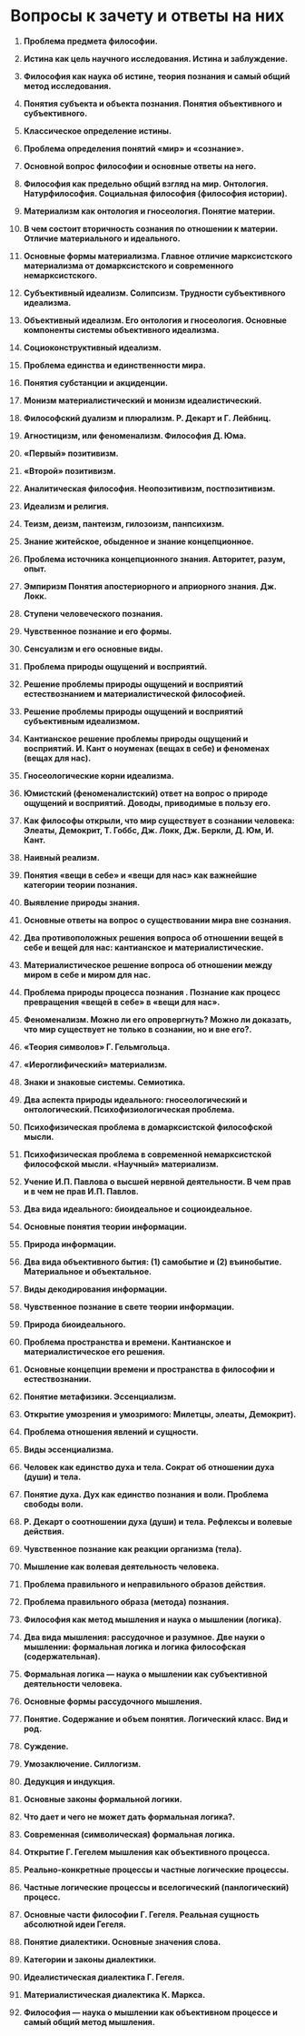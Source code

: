 # Вопросы к зачету и ответы на них

1. __Проблема предмета философии.__


2. __Истина как цель научного исследования. Истина и заблуждение.__


3. __Философия как наука об истине, теория познания и самый общий метод исследования.__


4. __Понятия субъекта и объекта познания. Понятия объективного и субъективного.__


5. __Классическое определение истины.__


6. __Проблема определения понятий «мир» и «сознание».__


7. __Основной вопрос философии и основные ответы на него.__


8. __Философия как предельно общий взгляд на мир. Онтология. Натурфилософия. Социальная философия (философия истории).__


9. __Материализм как онтология и гносеология. Понятие материи.__


10. __В чем состоит вторичность сознания по отношении к материи. Отличие материального и идеального.__


11. __Основные формы материализма. Главное отличие марксистcкого материализма от домарксистского и современного немарксистского.__


12. __Субъективный идеализм. Солипсизм. Трудности субъективного идеализма.__


13. __Объективный идеализм. Его онтология и гносеология. Основные компоненты системы объективного идеализма.__


14. __Социоконструктивный идеализм.__


15. __Проблема единства и единственности мира.__


16. __Понятия субстанции и акциденции.__


17. __Монизм материалистический и монизм идеалистический.__


18. __Философский дуализм и плюрализм. Р. Декарт и Г. Лейбниц.__


19. __Агностицизм, или феноменализм. Философия Д. Юма.__


20. __«Первый» позитивизм.__


21. __«Второй» позитивизм.__


22. __Аналитическая философия. Неопозитивизм, постпозитивизм.__


23. __Идеализм и религия.__


24. __Теизм, деизм, пантеизм, гилозоизм, панпсихизм.__


25. __Знание житейское, обыденное и знание концепционное.__


26. __Проблема источника концепционного знания. Авторитет, разум, опыт.__


27. __Эмпиризм Понятия апостериорного и априорного знания. Дж. Локк.__


28. __Ступени человеческого познания.__


29. __Чувственное познание и его формы.__


30. __Сенсуализм и его основные виды.__


31. __Проблема природы ощущений и восприятий.__


32. __Решение проблемы природы ощущений и восприятий естествознанием и материалистической философией.__


33. __Решение проблемы природы ощущений и восприятий субъективным идеализмом.__


34. __Кантианское решение проблемы природы ощущений и восприятий. И. Кант о ноуменах (вещах в себе) и феноменах (вещах для нас).__


35. __Гносеологические корни идеализма.__


36. __Юмистский (феноменалистский) ответ на вопрос о природе ощущений и восприятий. Доводы, приводимые в пользу его.__


37. __Как философы открыли, что мир существует в сознании человека: Элеаты, Демокрит, Т. Гоббс, Дж. Локк, Дж. Беркли, Д. Юм, И. Кант.__


38. __Наивный реализм.__


39. __Понятия «вещи в себе» и «вещи для нас» как важнейшие категории теории познания.__


40. __Выявление природы знания.__


41. __Основные ответы на вопрос о существовании мира вне сознания.__


42. __Два противоположных решения вопроса об отношении вещей в себе и вещей для нас: кантианское и материалистические.__


43. __Материалистическое решение вопроса об отношении между миром в себе и миром для нас.__


44. __Проблема природы процесса познания . Познание как процесс превращения «вещей в себе» в «вещи для нас».__


45. __Феноменализм. Можно ли его опровергнуть? Можно ли доказать, что мир существует не только в сознании, но и вне его?.__


46. __«Теория символов» Г. Гельмгольца.__


47. __«Иероглифический» материализм.__


48. __Знаки и знаковые системы. Семиотика.__


49. __Два аспекта природы идеального: гносеологический и онтологический. Психофизиологическая проблема.__


50. __Психофизическая проблема в домарксистской философской мысли.__


51. __Психофизическая проблема в современной немарксистской философской мысли. «Научный» материализм.__


52. __Учение И.П. Павлова о высшей нервной деятельности. В чем прав и в чем не прав И.П. Павлов.__


53. __Два вида идеального: биоидеальное и социоидеальное.__


54. __Основные понятия теории информации.__


55. __Природа информации.__


56. __Два вида объективного бытия: (1) самобытие и (2) въинобытие. Материальное и объектальное.__


57. __Виды декодирования информации.__


58. __Чувственное познание в свете теории информации.__


59. __Природа биоидеального.__


60. __Проблема пространства и времени. Кантианское и материалистическое его решения.__


61. __Основные концепции времени и пространства в философии и естествознании.__


62. __Понятие метафизики. Эссенциализм.__


63. __Открытие умозрения и умозримого: Милетцы, элеаты, Демокрит).__


64. __Проблема отношения явлений и сущности.__


65. __Виды эссенциализма.__


66. __Человек как единство духа и тела. Сократ об отношении духа (души) и тела.__


67. __Понятие духа. Дух как единство познания и воли. Проблема свободы воли.__


68. __Р. Декарт о соотношении духа (души) и тела. Рефлексы и волевые действия.__


69. __Чувственное познание как реакции организма (тела).__


70. __Мышление как волевая деятельность человека.__


71. __Проблема правильного и неправильного образов действия.__


72. __Проблема правильного образа (метода) познания.__


73. __Философия как метод мышления и наука о мышлении (логика).__


74. __Два вида мышления: рассудочное и разумное. Две науки о мышлении: формальная логика и логика философская (содержательная).__


75. __Формальная логика — наука о мышлении как субъективной деятельности человека.__


76. __Основные формы рассудочного мышления.__


77. __Понятие. Содержание и объем понятия. Логический класс. Вид и род.__


78. __Суждение.__


79. __Умозаключение. Силлогизм.__


80. __Дедукция и индукция.__


81. __Основные законы формальной логики.__


82. __Что дает и чего не может дать формальная логика?.__


83. __Современная (символическая) формальная логика.__


84. __Открытие Г. Гегелем мышления как объективного процесса.__


85. __Реально-конкретные процессы и частные логические процессы.__


86. __Частные логические процессы и вселогический (панлогический) процесс.__


87. __Основные части философии Г. Гегеля. Реальная сущность абсолютной идеи Гегеля.__


88. __Понятие диалектики. Основные значения слова.__


89. __Категории и законы диалектики.__


90. __Идеалистическая диалектика Г. Гегеля.__


91. __Материалистическая диалектика К. Маркса.__


92. __Философия — наука о мышлении как объективном процессе и самый общий метод мышления.__